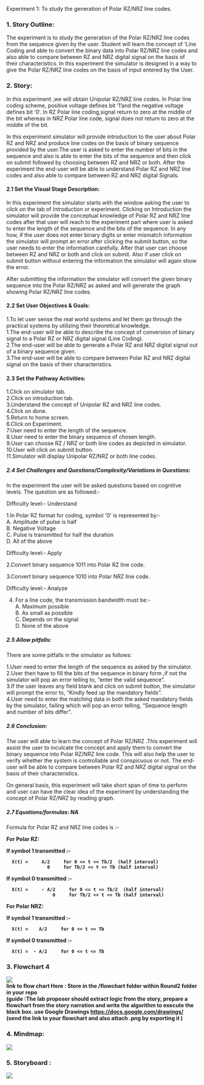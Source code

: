 
Experiment 1: To study the generation of Polar RZ/NRZ line codes.

### 1. Story Outline:

The experiment is to study the generation of the Polar RZ/NRZ line codes from the sequence given by the user. Student will learn the concept of ‘Line Coding and able to convert the binary data into Polar RZ/NRZ line codes and also able to compare between RZ and NRZ digital signal on the basis of their characteristics. In this experiment the simulator is designed in a way to give the Polar RZ/NRZ line codes on the basis of input entered by the User.

### 2. Story:

In this experiment ,we will obtain Unipolar RZ/NRZ  line codes. In Polar line coding scheme, positive voltage defines bit ‘1’and the negative voltage defines bit ‘0’. In RZ Polar line coding,signal return to zero at the middle of the bit whereas in NRZ Polar line code, signal does not return to zero at the middle of the bit.

In this experiment simulator will provide introduction to the user about Polar RZ and NRZ and produce line codes on the basis of  binary sequence provided by the user.The user is asked to enter the number of bits in the sequence and also is able to enter the bits of the sequence and then click on submit followed by choosing between RZ and NRZ or both. After the experiment the  end-user will be able to understand Polar RZ and NRZ line codes and also able to compare between RZ and NRZ digital Signals.

#### 2.1 Set the Visual Stage Description:

In this experiment the simulator starts with the window asking the user to click on the tab of Introduction or experiment. Clicking on Introduction the simulator will provide the conceptual knowledge of Polar RZ and NRZ line codes after that user will reach to the experiment part where user is asked to enter the length of the sequence and  the bits of the sequence. In any how, if the user does not enter binary digits or enter mismatch information the simulator will prompt an error after clicking the submit button, so the user needs to enter the information carefully. After that user can choose between RZ and NRZ or both and click on submit. Also if user click on submit button without entering the information the simulator will again show the error.

After submitting the information the simulator will convert the given binary sequence into the Polar RZ/NRZ as asked and will generate the graph showing Polar RZ/NRZ line codes.

#### 2.2 Set User Objectives & Goals:

1.To let user sense the real world systems and let them go through the practical systems by utilizing their theoretical knowledge.<br>
1.The end-user will be able to describe the concept of conversion of binary signal to a Polar RZ or NRZ digital signal (Line Coding).<br>
2.The end-user will be able to generate a Polar RZ and NRZ digital signal out of a binary sequence given.<br>
3.The end-user will be able to compare between Polar RZ and NRZ digital signal on the basis of their characteristics.<br>

#### 2.3 Set the Pathway Activities:

1.Click on simulator tab.<br>
2.Click on introduction tab.<br>
3.Understand the concept of Unipolar RZ and NRZ line codes.<br>
4.Click on done.<br>
5.Return to home screen.<br>
6.Click on Experiment.<br>
7.User need to enter the length of the sequence.<br>
8.User need to enter the binary sequence of chosen length.<br>
9.User can choose  RZ / NRZ or both line codes as depicted in simulator.<br>
10.User will click on submit button.<br>
11.Simulator will display Unipolar RZ/NRZ or both line codes.<br>

##### 2.4 Set Challenges and Questions/Complexity/Variations in Questions:

In the experiment the user will be asked questions based on cognitive levels. The question are as followed:-

Difficulty level:- Understand

1.In Polar RZ format for coding, symbol '0' is represented by:-<br>
 A. Amplitude of pulse is half<br>
 B. Negative Voltage<br>
 C. Pulse is transmitted for half the duration<br>
 D. All of the above<br>
 
 
Difficulty level:- Apply<br>
 
2.Convert binary sequence 1011 into Polar RZ line code.<br>

3.Convert binary sequence 1010 into Polar NRZ line code.<br>


Difficulty level:- Analyze

4. For a line code, the transmission bandwidth must be:-<br>
 A. Maximum possible<br>
 B. As small as possible<br>
 C. Depends on the signal<br>
 D. None of the above<br>
 
 
 



##### 2.5 Allow pitfalls:

There are some pitfalls in the simulator as follows:<br>

1.User need to enter the length of the sequence as asked by the simulator.<br>
2.User then have to fill the bits of the sequence in binary form ,if not the simulator will pop an error telling to, ”enter the valid sequence”.<br>
3.If the user leaves any field blank and click on submit button, the simulator will prompt the error to, “Kindly feed up the mandatory fields”.<br>
4.User need to enter the matching data in both the asked mandatory fields by the simulator, failing which will pop an error telling, “Sequence length and number of bits 	differ”.<br>

##### 2.6 Conclusion:

The user will able to learn the concept of Polar RZ/NRZ .This experiment will assist the user to inculcate the concept and apply them to convert the binary sequence into Polar RZ/NRZ line code. This will also help the user to verify whether the system is controllable and conspicuous or not. The end-user will be able to compare between Polar RZ and NRZ digital signal on the basis of their characteristics.

On general basis, this experiment will take short span of time to perform  and user can  have the clear idea of the experiment by understanding the concept of Polar RZ/NRZ by reading graph.

##### 2.7 Equations/formulas: NA
Formula for Polar RZ and NRZ line codes is :- 

<b> For Polar RZ: <b> 
      
If symbol 1 transmitted :-
      
      X(t) =     A/2     for 0 <= t <= Tb/2  (half interval) 
                   0     for Tb/2 <= t <= Tb (half interval) 
                          
  If symbol 0 transmitted :- <br>

      X(t) =     - A/2     for 0 <= t <= Tb/2  (half interval) 
                     0     for Tb/2 <= t <= Tb (half interval)  
      
<b> For Polar NRZ: <b> 
      
If symbol 1 transmitted :- 
      
      X(t) =    A/2     for 0 <= t <= Tb  
                                           
  If symbol 0 transmitted :-

      X(t) =  - A/2     for 0 <= t <= Tb 
      



### 3. Flowchart 4
<img src="flowchart/flowchart.png"/><br>
link to flow chart Here : Store in the  /flowchart folder within Round2 folder in your repo
<br>
(guide :The lab proposer should extract logic from the story, prepare a flowchart from the story narration and write the algorithm to execute the black box.  use Google Drawings https://docs.google.com/drawings/ (send the link to your flowchart and also attach .png by exporting it )

### 4. Mindmap:
<img src="mindmap/polar.png"/>


### 5. Storyboard :
<img src="storyboard/STORYBOARD UNIPOLAR.png">

